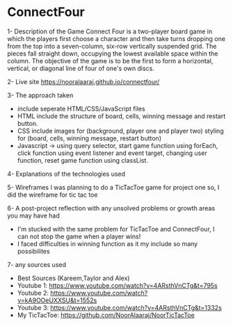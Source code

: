 # ConnectFour

1- Description of the Game 
  Connect Four is a two-player board game in which the players first choose a character and then take turns dropping one from the top into a seven-column, six-row         vertically suspended grid.
  The pieces fall straight down, occupying the lowest available space within the column. 
  The objective of the game is to be the first to form a horizontal, vertical, or diagonal line of four of one's own discs.

2- Live site 
https://nooralaaraj.github.io/connectfour/

3- The approach taken
  - include seperate HTML/CSS/JavaScript files
  - HTML include the structure of board, cells, winning message and restart button.
  - CSS include images for (background, player one and player two) styling for (board, cells, winning message, restart button)
  - Javascript -> using query selector, start game function using forEach, click function using event listener and event target, changing user function, reset game function using classList.

4- Explanations of the technologies used

5- Wireframes
  I was planning to do a TicTacToe game for project one so, I did the wireframe for tic tac toe
  
6- A post-project reflection with any unsolved problems or growth areas you may have had 
  - I'm stucked with the same problem for TicTacToe and ConnectFour, I can not stop the game when a player wins! 
  - I faced difficulties in winning function as it my include so many possibilites 

7- any sources used
  - Best Sources (Kareem,Taylor and Alex)
  - Youtube 1: https://www.youtube.com/watch?v=4ARsthVnCTg&t=795s
  - Youtube 2: https://www.youtube.com/watch?v=kA9OOeUXXSU&t=1552s
  - Youtube 3: https://www.youtube.com/watch?v=4ARsthVnCTg&t=1332s 
  - My TicTacToe: https://github.com/NoorAlaaraj/NoorTicTacToe

